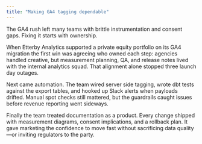 ```yaml
---
title: "Making GA4 tagging dependable"
---
```


The GA4 rush left many teams with brittle instrumentation and consent gaps. Fixing it starts with ownership.

When Etterby Analytics supported a private equity portfolio on its GA4 migration the first win was agreeing who owned each step: agencies handled creative, but measurement planning, QA, and release notes lived with the internal analytics squad. That alignment alone stopped three launch day outages.

Next came automation. The team wired server side tagging, wrote dbt tests against the export tables, and hooked up Slack alerts when payloads drifted. Manual spot checks still mattered, but the guardrails caught issues before revenue reporting went sideways.

Finally the team treated documentation as a product. Every change shipped with measurement diagrams, consent implications, and a rollback plan. It gave marketing the confidence to move fast without sacrificing data quality—or inviting regulators to the party.
